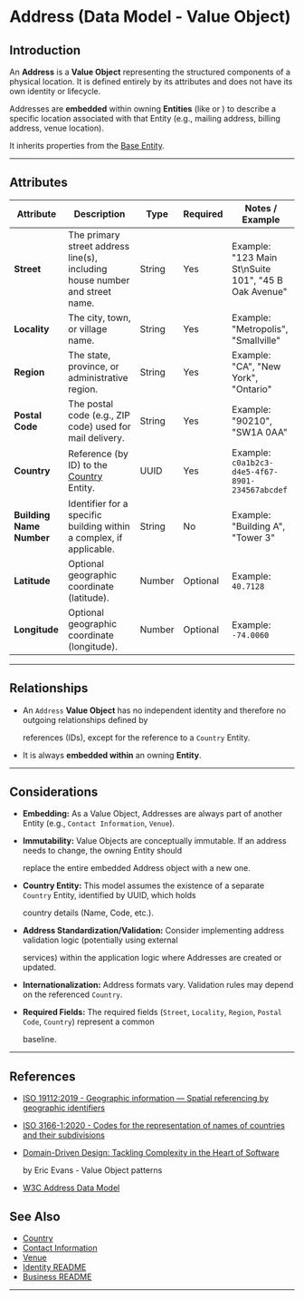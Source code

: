 # **Address** (Data Model - Value Object)

## **Introduction**

An **Address** is a **Value Object** representing the structured components of a physical location. It is defined
entirely by its attributes and does not have its own identity or lifecycle.

Addresses are **embedded** within owning **Entities** (like or ) to describe a specific location associated with that
Entity (e.g., mailing address, billing address, venue location).

It inherits properties from the [Base Entity](../../foundation/base_entity.md).

---

## **Attributes**

| Attribute                | Description                                                                                 | Type   | Required | Notes / Example                                      |
| ------------------------ | ------------------------------------------------------------------------------------------- | ------ | -------- | ---------------------------------------------------- |
| **Street**               | The primary street address line(s), including house number and street name.                 | String | Yes      | Example: "123 Main St\nSuite 101", "45 B Oak Avenue" |
| **Locality**             | The city, town, or village name.                                                            | String | Yes      | Example: "Metropolis", "Smallville"                  |
| **Region**               | The state, province, or administrative region.                                              | String | Yes      | Example: "CA", "New York", "Ontario"                 |
| **Postal Code**          | The postal code (e.g., ZIP code) used for mail delivery.                                    | String | Yes      | Example: "90210", "SW1A 0AA"                         |
| **Country**              | Reference (by ID) to the [Country](../../identity/attributes/country.md) Entity. | UUID   | Yes      | Example: `c0a1b2c3-d4e5-4f67-8901-234567abcdef`      |
| **Building Name Number** | Identifier for a specific building within a complex, if applicable.                         | String | No       | Example: "Building A", "Tower 3"                     |
| **Latitude**             | Optional geographic coordinate (latitude).                                                  | Number | Optional | Example: `40.7128`                                   |
| **Longitude**            | Optional geographic coordinate (longitude).                                                 | Number | Optional | Example: `-74.0060`                                  |

---

## **Relationships**

- An `Address` **Value Object** has no independent identity and therefore no outgoing relationships defined by

  references (IDs), except for the reference to a `Country` Entity.

- It is always **embedded within** an owning **Entity**.

---

## **Considerations**

- **Embedding:** As a Value Object, Addresses are always part of another Entity (e.g., `Contact Information`, `Venue`).
- **Immutability:** Value Objects are conceptually immutable. If an address needs to change, the owning Entity should

  replace the entire embedded Address object with a new one.

- **Country Entity:** This model assumes the existence of a separate `Country` Entity, identified by UUID, which holds

  country details (Name, Code, etc.).

- **Address Standardization/Validation:** Consider implementing address validation logic (potentially using external

  services) within the application logic where Addresses are created or updated.

- **Internationalization:** Address formats vary. Validation rules may depend on the referenced `Country`.
- **Required Fields:** The required fields (`Street`, `Locality`, `Region`, `Postal Code`, `Country`) represent a common

  baseline.

---

## References

- [ISO 19112:2019 - Geographic information — Spatial referencing by geographic identifiers](https://www.iso.org/standard/74039.html)
- [ISO 3166-1:2020 - Codes for the representation of names of countries and their subdivisions](https://www.iso.org/standard/72482.html)
- [Domain-Driven Design: Tackling Complexity in the Heart of Software](https://www.amazon.com/Domain-Driven-Design-Tackling-Complexity-Software/dp/0321125215)

  by Eric Evans - Value Object patterns

- [W3C Address Data Model](https://www.w3.org/TR/vcard-rdf/#d4e1199)

## See Also

- [Country](../../identity/attributes/country.md)
- [Contact Information](../../identity/contact_information.md)
- [Venue](../../venue/venue.md)
- [Identity README](../../identity/README.md)
- [Business README](../../README.md)

---
